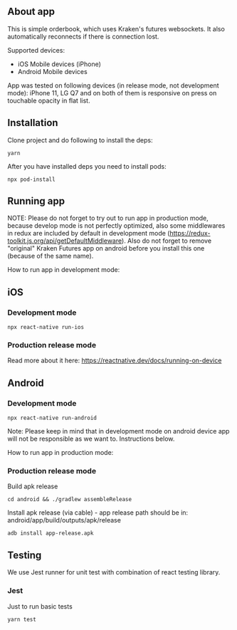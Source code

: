## About app

This is simple orderbook, which uses Kraken's futures websockets. It also automatically reconnects if there is connection lost.

Supported devices:

* iOS Mobile devices (iPhone)
* Android Mobile devices

App was tested on following devices (in release mode, not development mode): iPhone 11, LG Q7 and on both of them is responsive on press on touchable opacity in flat list.

## Installation

Clone project and do following to install the deps:

```
yarn
```

After you have installed deps you need to install pods:

```
npx pod-install
```

## Running app

NOTE: Please do not forget to try out to run app in production mode, because develop mode is not perfectly optimized, also some middlewares in redux are included by default in development mode (https://redux-toolkit.js.org/api/getDefaultMiddleware). Also do not forget to remove "original" Kraken Futures app on android before you install this one (because of the same name).

How to run app in development mode:

## iOS

### Development mode

```
npx react-native run-ios
```

### Production release mode

Read more about it here: https://reactnative.dev/docs/running-on-device

## Android

### Development mode

```
npx react-native run-android
```

Note: Please keep in mind that in development mode on android device app will not be responsible as we want to. Instructions below.

How to run app in production mode:

### Production release mode

Build apk release

```
cd android && ./gradlew assembleRelease
```

Install apk release (via cable) - app release path should be in: android/app/build/outputs/apk/release

```
adb install app-release.apk
```

## Testing

We use Jest runner for unit test with combination of react testing library.

### Jest

Just to run basic tests

```
yarn test
```